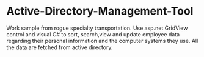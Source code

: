 # Active-Directory-Management-Tool
Work sample from rogue specialty transportation.
Use asp.net GridView control and visual C# to sort, search,view and update employee data regarding their personal information and the computer systems they use. 
All the data are fetched from active directory.
